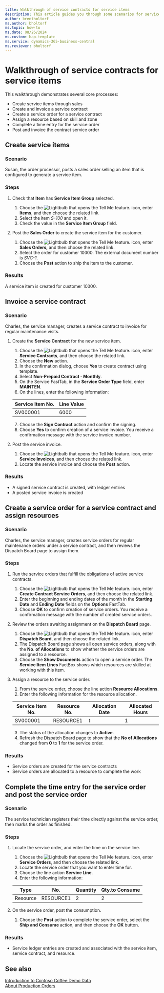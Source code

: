 ```yaml
---
title: Walkthrough of service contracts for service items
description: This article guides you through some scenarios for service items and contracts.
author: brentholtorf
ms.author: bholtorf
ms.topic: how-to
ms.date: 08/26/2024
ms.custom: bap-template
ms.service: dynamics-365-business-central
ms.reviewer: bholtorf
---
```


# Walkthrough of service contracts for service items

This walkthrough demonstrates several core processes:

- Create service items through sales
- Create and invoice a service contract
- Create a service order for a service contract
- Assign a resource based on skill and zone
- Complete a time entry for the service order
- Post and invoice the contract service order

## Create service items

### Scenario  

Susan, the order processor, posts a sales order selling an item that is configured to generate a service item.  

### Steps

1. Check that **Item** has **Service Item Group** selected.

    1. Choose the ![Lightbulb that opens the Tell Me feature.](../../media/ui-search/search_small.png "Tell me what you want to do") icon, enter **Items**, and then choose the related link.  
    2. Select the item *S-100* and open it.
    3. Check the value in the **Service Item Group** field.

2. Post the **Sales Order** to create the service item for the customer.  

    1. Choose the ![Lightbulb that opens the Tell Me feature.](../../media/ui-search/search_small.png "Tell me what you want to do") icon, enter **Sales Orders**, and then choose the related link.  
    2. Select the order for customer 10000. The external document number is *SVC-1*.
    3. Choose the **Post** action to ship the item to the customer.

### Results

A service item is created for customer 10000.

## Invoice a service contract

### Scenario

Charles, the service manager, creates a service contract to invoice for regular maintenance visits.

1. Create the **Service Contract** for the new service item.
    1. Choose the ![Lightbulb that opens the Tell Me feature.](../../media/ui-search/search_small.png "Tell me what you want to do") icon, enter **Service Contracts**, and then choose the related link.
    2. Choose the **New** action.  
    3. In the confirmation dialog, choose **Yes** to create contract using template. 
    4. Select **Non-Prepaid Contract - Monthly**.
    5. On the Service FastTab, in the **Service Order Type** field, enter **MAINTEN**.
    6. On the lines, enter the following information:

    |Service Item No.|Line Value|  
    |----------------|----------|  
    |SV000001|6000|

    7. Choose the **Sign Contract** action and confirm the signing.
    8. Choose **Yes** to confirm creation of a service invoice. You receive a confirmation message with the service invoice number.

3. Post the service invoice.

   1. Choose the ![Lightbulb that opens the Tell Me feature.](../../media/ui-search/search_small.png "Tell me what you want to do") icon, enter **Service Invoices**, and then choose the related link.
   2. Locate the service invoice and choose the **Post** action.

### Results

- A signed service contract is created, with ledger entries
- A posted service invoice is created

## Create a service order for a service contract and assign resources

### Scenario

Charles, the service manager, creates service orders for regular maintenance orders under a service contract, and then reviews the Dispatch Board page to assign them.

### Steps

1. Run the service orders that fulfill the obligations of active service contracts.

   1. Choose the ![Lightbulb that opens the Tell Me feature.](../../media/ui-search/search_small.png "Tell me what you want to do") icon, enter **Create Contract Service Orders**, and then choose the related link.
   2. Enter the beginning and ending dates of the month in the **Starting Date** and **Ending Date** fields on the **Options** FastTab.
   3. Choose **OK** to confirm creation of service orders. You receive a confirmation message with the number of created service orders.

2. Review the orders awaiting assignment on the **Dispatch Board** page.

   1. Choose the ![Lightbulb that opens the Tell Me feature.](../../media/ui-search/search_small.png "Tell me what you want to do") icon, enter **Dispatch Board**, and then choose the related link.
   2. The Dispatch Board page shows all open service orders, along with the **No. of Allocations** to show whether the service orders are assigned to a resource.
   3. Choose the **Show Documents** action to open a service order. The **Service Item Lines** FactBox shows which resources are skilled at working with this item.

3. Assign a resource to the service order.

   1. From the service order, choose the line action **Resource Allocations**.
   2. Enter the following information for the resource allocation.

    |Service Item No.|Resource No.|Allocation Date|Allocated Hours|
    |----------------|------------|---------------|---------------|  
    |SV000001|RESOURCE1|t|1|

    3. The status of the allocation changes to **Active**.
    4. Refresh the Dispatch Board page to show that the **No of Allocations** changed from **0** to **1** for the service order.

### Results

- Service orders are created for the service contracts
- Service orders are allocated to a resource to complete the work

## Complete the time entry for the service order and post the service order

### Scenario

The service technician registers their time directly against the service order, then marks the order as finished.

### Steps

1. Locate the service order, and enter the time on the service line.

   1. Choose the ![Lightbulb that opens the Tell Me feature.](../../media/ui-search/search_small.png "Tell me what you want to do") icon, enter **Service Orders**, and then choose the related link.
   2. Locate the service order that you want to enter time for.
   3. Choose the line action **Service Line**.
   4. Enter the following information:

    |Type|No.|Quantity|Qty.to Consume|
    |----|---|--------|--------|  
    |Resource|RESOURCE1|2|2|

2. On the service order, post the consumption.

   1. Choose the **Post** action to complete the service order, select the **Ship and Consume** action, and then choose the **OK** button.

### Results

- Service ledger entries are created and associated with the service item, service contract, and resource.

## See also

[Introduction to Contoso Coffee Demo Data](../../contoso-coffee/contoso-coffee-intro.md)  
[About Production Orders](../../production-about-production-orders.md)